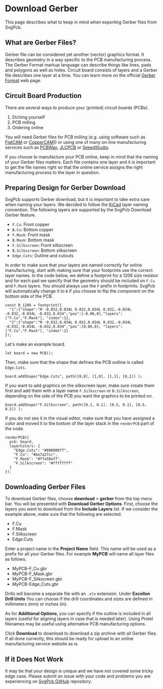 # Download Gerber

This page describes what to keep in mind when exporting Gerber files from SvgPcb. 

## What are Gerber Files?

Gerber file can be considered yet another (vector) graphics format. It describes geometry in a way specific to the PCB manufacturing process. The Gerber Format markup language can describe things like lines, pads and polygons as well as holes. Circuit board consists of layers and a Gerber file describes one layer at a time. You can learn more on the official [Gerber Format](https://www.ucamco.com/en/gerber) web page.

## Circuit Board Production

There are several ways to produce your (printed) circuit boards (PCBs).

1. Etching yourself
2. PCB milling
3. Ordering online

You will need Gerber files for PCB milling (e.g. using software such as [FlatCAM](http://flatcam.org/) or [CopperCAM](https://www.galaad.net/coppercam-eng.html))) or using one of many on-line manufacturing services such as [PCBWay](https://www.pcbway.com/), [JLCPCB](https://jlcpcb.com/) or [SeeedStudio](https://www.seeedstudio.com/).

If you choose to manufacture your PCB online, keep in mind that the naming of your Gerber files matters. Each file contains one layer and it is important to get the file names right so that the online service assigns the right manufacturing process to the layer in question.

## Preparing Design for Gerber Download

SvgPcb supports Gerber download, but it is important to take extra care when naming your layers. We decided to follow the [KiCad](https://www.kicad.org/) layer naming convention. The following layers are supported by the SvgPcb Download Gerber feature.

- `F.Cu`: Front copper
- `B.Cu`: Bottom copper
- `F.Mask`: Front mask
- `B.Mask`: Bottom mask
- `F.Silkscreen`: Front silkscreen
- `B.Silkscreen`: Bottom silkscreen
- `Edge.Cuts`: Outline and cutouts

In order to make sure that your layers are named correctly for online manufacturing, start with making sure that your footprints use the correct layer names. In the code below, we define a footprint for a 1206 size resistor and for each pad we specify that the geometry should be included on `F.Cu` and `F.Mask` layers. You should always use the `F` prefix in footprints. SvgPcb will automatically change it to `B` if you choose to flip the component on the bottom side of the PCB.

```
const R_1206 = footprint({
  "1":{"shape":"M -0.032,0.034L 0.032,0.034L 0.032,-0.034L -0.032,-0.034L -0.032,0.034","pos":[-0.06,0],"layers": ["F.Cu","F.Mask"], "index":1},
  "2":{"shape":"M -0.032,0.034L 0.032,0.034L 0.032,-0.034L -0.032,-0.034L -0.032,0.034","pos":[0.06,0], "layers": ["F.Cu","F.Mask"], "index":2}
});
```

Let's make an example board.

```
let board = new PCB();
```

Then, make sure that the shape that defines the PCB outline is called `Edge.Cuts`. 

```
board.addShape("Edge.Cuts", path([0,0], [1,0], [1,1], [0,1]) );
```

If you want to add graphics on the silkscreen layer, make sure create them first and add them with a layer name `F.Silkscreen` or `B.Silkscreen`, depending on the side of the PCB you want the graphics to be printed on.

```
board.addShape("F.Silkscreen", path([0.1, 0.1], [0.5, 0.1], [0.5, 0.5]) );
```

If you do not see it in the visual editor, make sure that you have assigned a color and moved it to the bottom of the layer stack in the `renderPCB` part of the code. 

```
renderPCB({
  pcb: board,
  layerColors: {
    "Edge.Cuts": "#000000ff",
    "F.Cu": "#be7a27cc",
    "F.Mask": "#ffa50aff",
    "F.Silkscreen": "#ffffffff"
  }
});
```

## Downloading Gerber Files

To download Gerber files, choose **download** > **gerber** from the top menu bar. You will be presented with **Download Gerber Options**. First, choose the layers you want to download from the **Include Layers** list. If we consider the example above, make sure that the following are selected.

- F.Cu
- F.Mask
- F.Silkscreen
- Edge.Cuts

Enter a project name in the **Project Name** field. This name will be used as a prefix for all your Gerber files. For example **MyPCB** will name all layer files as follows.

- MyPCB-F_Cu.gbr
- MyPCB-F_Mask.gbr
- MyPCB-F_Silkscreen.gbr
- MyPCB-Edge_Cuts.gbr

Drills will become a separate file with an `.xln` extension. Under **Excellon Drill Units** You can choose if the drill coordinates and sizes are defined in millimeters (mm) or inches (in).

As for **Additional Options**, you can specify if the outline is included in all layers (useful for aligning layers in case that is needed later). Using Protel filenames may be useful using alternative PCB manufacturing options.

Click **Download** to download to download a zip archive with all Gerber files. If all done correctly, this should be ready for upload to an online manufacturing service website as is.

## If it Does Not Work

It may be that your design is unique and we have not covered some tricky edge case. Please submit an issue with your code and problems you are experiencing on [SvgPcb GitHub](https://github.com/leomcelroy/svg-pcb) repository.


